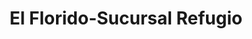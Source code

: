---
title: "El Florido-Sucursal Refugio"
url: /tijuana/el-florido-sucursal-refugio/
shop: Lebensmittel
---